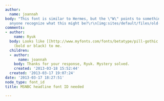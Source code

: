```yaml
---
author:
  name: joannah
body: "This font is similar to Hermes, but the \"W\" points to something else. Does
  anyone recognize what this might be?\r\n[img:sites/default/files/old-images/MSNBC_3413.png]"
comments:
- author:
    name: Ryuk
  body: Looks like [[http://www.myfonts.com/fonts/betatype/pill-gothic|Pill Gothic]]
    (bold or black) to me.
  children:
  - author:
      name: joannah
    body: Thanks for your response, Ryuk. Mystery solved.
    created: '2013-03-18 15:52:44'
  created: '2013-03-17 19:07:24'
date: '2013-03-17 18:27:51'
node_type: font_id
title: MSNBC headline font ID needed

---
```


